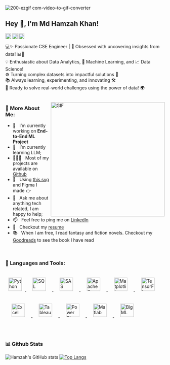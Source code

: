 
![200-ezgif com-video-to-gif-converter](https://github.com/user-attachments/assets/2225c0a6-2ae7-412d-93a1-e755cbe82faa)
<br/>
## Hey 👋, I'm Md Hamzah Khan!
<a href='https://www.linkedin.com/in/md-hamzah-khan-ba2a93259/'><img align='left' alt="linkedin" src="https://raw.githubusercontent.com/rahul-jha98/rahul-jha98/561d474902b59c7429ec22bb73e225696c27b202/assets/linkedin.svg" height='18px'/></a>
<a href='https://x.com/hamzahkhan602'><img align='left' alt="twitter" src="https://raw.githubusercontent.com/rahul-jha98/rahul-jha98/561d474902b59c7429ec22bb73e225696c27b202/assets/twitter.svg" height='18px'/></a>
<a href="https://www.instagram.com/hamzah.khan__/">
  <img alt="Instagram" src="https://raw.githubusercontent.com/rahul-jha98/rahul-jha98/561d474902b59c7429ec22bb73e225696c27b202/assets/instagram.svg" height="18px"/>
</a>


💻✨ Passionate CSE Engineer | 🌟 Obsessed with uncovering insights from data! 📊🤖<br/>
💡 Enthusiastic about Data Analytics, 🧠 Machine Learning, and 📈 Data Science!<br/>
⚙️ Turning complex datasets into impactful solutions 🚀<br/>
📚 Always learning, experimenting, and innovating 🛠️<br/>
🎯 Ready to solve real-world challenges using the power of data! 🌍
<br/>
<br/>

<img align="right" alt="GIF" src="https://raw.githubusercontent.com/rahul-jha98/rahul-jha98/main/techstack.gif" width="360px"/>
  
### 🧐 More About Me:

- 🔭 &nbsp; I’m currently working on **End-to-End ML Project**
- 🌱 &nbsp; I’m currently learning LLM; 
- 👨🏻‍💻 &nbsp; Most of my projects are available on [Github](https://github.com/hamzahk602?tab=repositories)
- 🎨 &nbsp; Using [this svg](https://storyset.com/illustration/javascript-frameworks/amico) and Figma I made 👉
- 💬 &nbsp; Ask me about anything tech related, I am happy to help;
- 📫 &nbsp; Feel free to ping me on [LinkedIn](https://www.linkedin.com/in/md-hamzah-khan-ba2a93259/)
- 📝 &nbsp; Checkout my [resume](https://drive.google.com/file/d/1Ac0u9TL9z8gBDG3iV5xTIbG3AAG5UWa5/view?usp=share_link)
- 📚 &nbsp; When I am free, I read fantasy and fiction novels. Checkout my [Goodreads](https://www.goodreads.com/rahul-jha98) to see the book I have read

<br>

### 🔨 Languages and Tools:

<p>
  <a href="https://www.python.org/" target="_blank ">
    <img src="https://upload.wikimedia.org/wikipedia/commons/c/c3/Python-logo-notext.svg" alt="Python" height="42" style="margin: 10px;"/>
  </a>
  <a href="https://www.microsoft.com/en-us/sql-server" target="_blank">
    <img src="https://upload.wikimedia.org/wikipedia/commons/8/87/SQL_logo.svg" alt="SQL" height="42" style="margin: 20px;"/>
  </a>
  <a href="https://www.sas.com/" target="_blank">
    <img src="https://upload.wikimedia.org/wikipedia/commons/d/df/SAS_logo.svg" alt="SAS" height="42" style="margin: 20px;"/>
  </a>
  <a href="https://spark.apache.org/" target="_blank">
    <img src="https://upload.wikimedia.org/wikipedia/commons/f/f3/Apache_Spark_logo.svg" alt="Apache Spark" height="42" style="margin: 20px;"/>
  </a>
  <a href="https://matplotlib.org/" target="_blank">
    <img src="https://upload.wikimedia.org/wikipedia/commons/8/84/Matplotlib_icon.svg" alt="Matplotlib" height="42" style="margin: 20px;"/>
  </a>
  <a href="https://www.tensorflow.org/" target="_blank">
    <img src="https://upload.wikimedia.org/wikipedia/commons/2/2d/Tensorflow_logo.svg" alt="TensorFlow" height="42" style="margin: 20px;"/>
  </a>
  <a href="https://www.microsoft.com/en-us/microsoft-365/excel" target="_blank">
    <img src="https://upload.wikimedia.org/wikipedia/commons/8/87/Microsoft_Excel_2013_logo.svg" alt="Excel" height="42" style="margin: 20px;"/>
  </a>
  <a href="https://www.tableau.com/" target="_blank">
    <img src="https://public.tableau.com/app/resources/images/tableau-public-logo.png" alt="Tableau" height="42" style="margin: 20px;"/>
  </a>
  <a href="https://powerbi.microsoft.com/" target="_blank">
    <img src="https://upload.wikimedia.org/wikipedia/commons/c/cb/Power_bi_logo_black.svg" alt="Power BI" height="42" style="margin: 20px;"/>
  </a>
  <a href="https://www.mathworks.com/products/matlab.html" target="_blank">
    <img src="https://upload.wikimedia.org/wikipedia/commons/2/21/Matlab_Logo.png" alt="Matlab" height="42" style="margin: 20px;"/>
  </a>
  <a href="https://bigml.com/" target="_blank">
    <img src="https://bigml.com/static/img/logos/bigml_icon.png" alt="BigML" height="42" style="margin: 20px;"/>
  </a>
</p>


<br>


### 📊 Github Stats
![Hamzah's GitHub stats](https://github-readme-stats.vercel.app/api?username=hamzahk602&show_icons=true)
[![Top Langs](https://github-readme-stats.vercel.app/api/top-langs/?username=hamzahk602)](https://github.com/hamzahk602/github-readme-stats)
  


</a>

<br>


